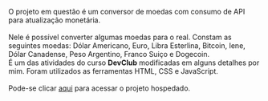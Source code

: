 <p>O projeto em questão é um conversor de moedas com consumo de API para atualização monetária.
<br>
  <br>
Nele é possível converter algumas moedas para o real. Constam as seguintes moedas: Dólar Americano, Euro, Libra Esterlina, Bitcoin, Iene, Dólar Canadense, Peso Argentino, Franco Suiço e Dogecoin.
  <br>
É um das atividades do curso <b>DevClub</b> modificadas em alguns detalhes por mim. Foram utilizados as ferramentas HTML, CSS e JavaScript.
<br>
<br>
Pode-se clicar <a href="https://pjconversordemoedas.netlify.app/">aqui</a> para acessar o projeto hospedado.
<br>
<br>
</p>
